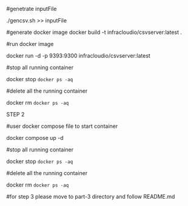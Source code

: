 #genetrate inputFile


./gencsv.sh >> inputFile

#generate docker image
docker build -t infracloudio/csvserver:latest .

#run docker image


docker run -d -p 9393:9300 infracloudio/csvserver:latest

#stop all running container


docker stop `docker ps -aq`

#delete all the running container


docker rm `docker ps -aq`

STEP 2

#user docker compose file to start container


docker compose up -d

#stop all running container


docker stop `docker ps -aq`

#delete all the running container


docker rm `docker ps -aq`


#for step 3 please move to part-3 directory and follow README.md
